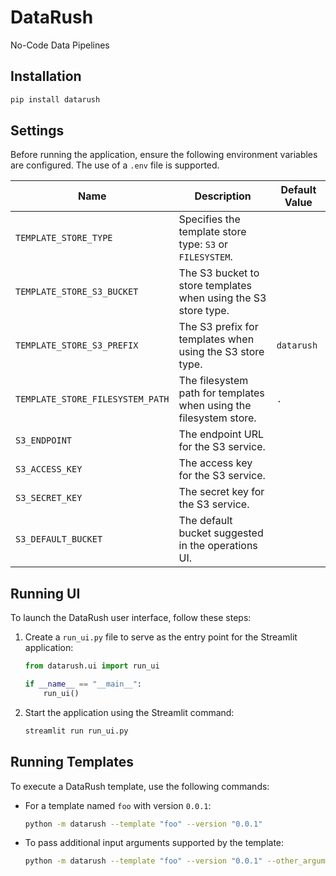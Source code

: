# DataRush

No-Code Data Pipelines

## Installation
```bash
pip install datarush
```

## Settings

Before running the application, ensure the following environment variables are configured. The use of a `.env` file is supported.

| Name                             | Description                                                        | Default Value |
| -------------------------------- | ------------------------------------------------------------------ | ------------- |
| `TEMPLATE_STORE_TYPE`            | Specifies the template store type: `S3` or `FILESYSTEM`.           |               |
| `TEMPLATE_STORE_S3_BUCKET`       | The S3 bucket to store templates when using the S3 store type.     |               |
| `TEMPLATE_STORE_S3_PREFIX`       | The S3 prefix for templates when using the S3 store type.          | `datarush`    |
| `TEMPLATE_STORE_FILESYSTEM_PATH` | The filesystem path for templates when using the filesystem store. | `.`           |
| `S3_ENDPOINT`                    | The endpoint URL for the S3 service.                               |               |
| `S3_ACCESS_KEY`                  | The access key for the S3 service.                                 |               |
| `S3_SECRET_KEY`                  | The secret key for the S3 service.                                 |               |
| `S3_DEFAULT_BUCKET`              | The default bucket suggested in the operations UI.                 |               |

## Running UI
To launch the DataRush user interface, follow these steps:

1. Create a `run_ui.py` file to serve as the entry point for the Streamlit application:
    ```python
    from datarush.ui import run_ui

    if __name__ == "__main__":
        run_ui()
    ```

2. Start the application using the Streamlit command:
    ```bash
    streamlit run run_ui.py
    ```

## Running Templates
To execute a DataRush template, use the following commands:

- For a template named `foo` with version `0.0.1`:
    ```bash
    python -m datarush --template "foo" --version "0.0.1"
    ```

- To pass additional input arguments supported by the template:
    ```bash
    python -m datarush --template "foo" --version "0.0.1" --other_argument "value"
    ```